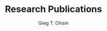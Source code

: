 ---
title: Research Publications
description: |
  My publications, each with accompanying PDFs, preprints, and/or HTML versions produced by the Distill R package.
author: "Greg T. Chism"
show_post_thumbnail: true
thumbnail_left: true # for list-sidebar only
show_author_byline: true
show_post_date: true
# for listing page layout
layout: list # list, list-sidebar, list-grid

# # for list-sidebar layout
# sidebar: 
#   title: Blog
#   description: |
#     A home for my research publications.
    
#   author: "Greg Chism"
# #   text_link_label: Subscribe via RSS
# #   text_link_url: /index.xml
#   show_sidebar_adunit: true # show ad container

# set up common front matter for all pages inside publication/
cascade:
  author: "Greg T. Chism"
  show_author_byline: true
  show_post_date: true
  show_comments: true # see site config to choose Disqus or Utterances
  # for single-sidebar layout
  sidebar:
    text_link_label: View recent posts
    text_link_url: /publications/
    show_sidebar_adunit: false # show ad container
---